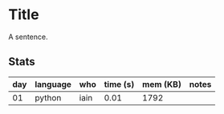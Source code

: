 # Title

A sentence.


## Stats

| day | language | who | time (s) | mem (KB) | notes |
| --- | --- | --- | --- | --- | --- |
| 01 | python | iain | 0.01 | 1792 |  |
